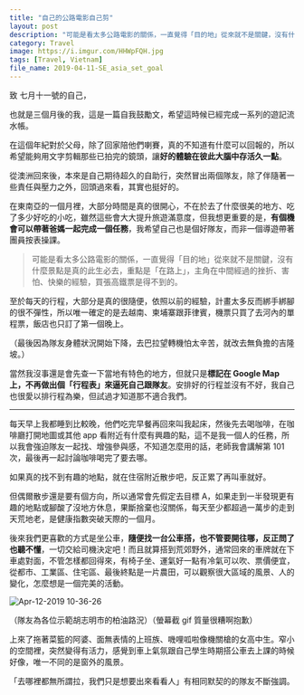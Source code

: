 ```yaml
---
title: "自己的公路電影自己剪"
layout: post
description: "可能是看太多公路電影的關係，一直覺得「目的地」從來就不是關鍵，沒有什麼景點是真的此生必去，重點是「在路上」，主角在中間經過的挫折、害怕、快樂的經驗，買張高鐵票是得不到的。"
category: Travel
image: https://i.imgur.com/HHWpFQH.jpg
tags: [Travel, Vietnam]
file_name: 2019-04-11-SE_asia_set_goal
---
```


致 七月十一號的自己，

也就是三個月後的我，這是一篇自我鼓勵文，希望這時候已經完成一系列的遊記流水帳。

在這個年紀對於父母，除了回家陪他們喇賽，真的不知道有什麼可以回報的，所以希望能夠用文字剪輯那些已拍完的鏡頭，讓**好的體驗在彼此大腦中存活久一點**。

從澳洲回來後，本來是自己期待超久的自助行，突然冒出兩個隊友，除了伴隨著一些責任與壓力之外，回頭過來看，其實也挺好的。

在東南亞的一個月裡，大部分時間是真的很開心，不在於去了什麼很美的地方、吃了多少好吃的小吃，雖然這些會大大提升旅遊滿意度，但我想更重要的是，**有個機會可以帶著爸媽一起完成一個任務**，我希望自己也是個好隊友，而非一個導遊帶著團員按表操課。

> 可能是看太多公路電影的關係，一直覺得「目的地」從來就不是關鍵，沒有什麼景點是真的此生必去，重點是「在路上」，主角在中間經過的挫折、害怕、快樂的經驗，買張高鐵票是得不到的。

至於每天的行程，大部分是真的很隨便，依照以前的經驗，計畫太多反而綁手綁腳的很不彈性，所以唯一確定的是去越南、柬埔寨跟菲律賓，機票只買了去河內的單程票，飯店也只訂了第一個晚上。

（最後因為隊友身體狀況開始下降，去巴拉望轉機怕太辛苦，就改去無負擔的吉隆坡。）

當然我沒事還是會先查一下當地有特色的地方，但就只是**標記在 Google Map 上，不再做出個「行程表」來逼死自己跟隊友**。安排好的行程並沒有不好，我自己也很愛以排行程為樂，但試過才知道那不適合我們。

---

每天早上我都睡到比較晚，他們吃完早餐再回來叫我起床，然後先去喝咖啡，在咖啡廳打開地圖或其他 app 看附近有什麼有興趣的點，這不是我一個人的任務，所以我會強迫隊友一起找、增強參與感，不知道怎麼用的話，老師我會講解第 101 次，最後再一起討論咖啡喝完了要去哪。

如果真的找不到有趣的地點，就在住宿附近散步吧，反正累了再叫車就好。

但偶爾散步還是要有個方向，所以通常會先假定去目標 A，如果走到一半發現更有趣的地點或腳酸了沒地方休息，果斷捨棄也沒關係，每天至少都超過一萬步的走到天荒地老，是健康指數突破天際的一個月。

後來我們更喜歡的方式是坐公車，**隨便找一台公車搭，也不管要開往哪，反正問了也聽不懂**，一切交給司機決定吧！而且就算搭到荒郊野外，通常回來的車牌就在下車處對面，不管怎樣都回得來，有椅子坐、運氣好一點有冷氣可以吹、票價便宜，從都市、工業區、住宅區、最後終點是一片農田，可以觀察很大區域的風景、人的變化，怎麼想是一個完美的活動。

![Apr-12-2019 10-36-26](https://i.imgur.com/9vHJpwR.gif)

（隊友為各位示範胡志明市的柏油路況）（螢幕截 gif 質量很糟啊抱歉） 

上來了拖著菜籃的阿婆、面無表情的上班族、嘰哩呱啦像機關槍的女高中生。窄小的空間裡，突然變得有活力，感覺到車上氣氛跟自己學生時期搭公車去上課的時候好像，唯一不同的是窗外的風景。

「去哪裡都無所謂拉，我們只是想要出來看看人」有相同默契的的隊友不斷強調。

 

